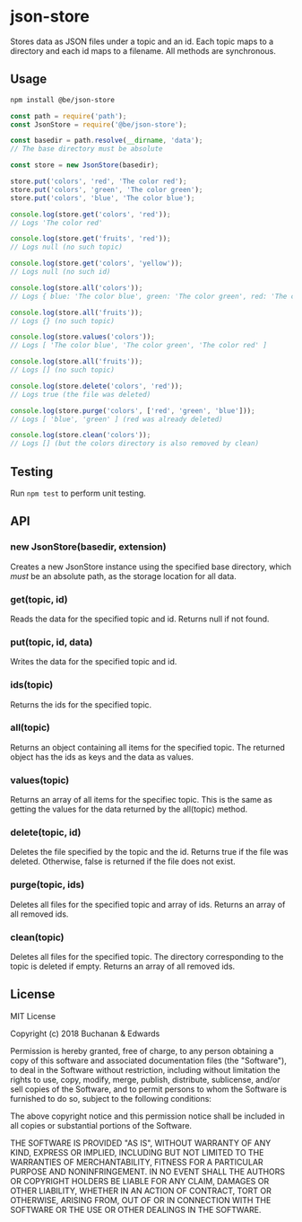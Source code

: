 # json-store

Stores data as JSON files under a topic and an id. Each topic maps to a directory and each id maps to a filename. All methods are synchronous.

## Usage

```bash
npm install @be/json-store
```

```javascript
const path = require('path');
const JsonStore = require('@be/json-store');

const basedir = path.resolve(__dirname, 'data');
// The base directory must be absolute

const store = new JsonStore(basedir);

store.put('colors', 'red', 'The color red');
store.put('colors', 'green', 'The color green');
store.put('colors', 'blue', 'The color blue');

console.log(store.get('colors', 'red'));
// Logs 'The color red'

console.log(store.get('fruits', 'red'));
// Logs null (no such topic)

console.log(store.get('colors', 'yellow'));
// Logs null (no such id)

console.log(store.all('colors'));
// Logs { blue: 'The color blue', green: 'The color green', red: 'The color red' }

console.log(store.all('fruits'));
// Logs {} (no such topic)

console.log(store.values('colors'));
// Logs [ 'The color blue', 'The color green', 'The color red' ]

console.log(store.all('fruits'));
// Logs [] (no such topic)

console.log(store.delete('colors', 'red'));
// Logs true (the file was deleted)

console.log(store.purge('colors', ['red', 'green', 'blue']));
// Logs [ 'blue', 'green' ] (red was already deleted)

console.log(store.clean('colors'));
// Logs [] (but the colors directory is also removed by clean)
```

## Testing

Run `npm test` to perform unit testing.

## API

### new JsonStore(basedir, extension)

Creates a new JsonStore instance using the specified base directory, which *must* be an absolute path, as the storage location for all data.

### get(topic, id)

Reads the data for the specified topic and id. Returns null if not found.

### put(topic, id, data)

Writes the data for the specified topic and id.

### ids(topic)

Returns the ids for the specified topic.

### all(topic)

Returns an object containing all items for the specified topic. The returned object has the ids as keys and the data as values.

### values(topic)

Returns an array of all items for the specifiec topic. This is the same as getting the values for the data returned by the all(topic) method.

### delete(topic, id)

Deletes the file specified by the topic and the id. Returns true if the file was deleted. Otherwise, false is returned if the file does not exist.

### purge(topic, ids)

Deletes all files for the specified topic and array of ids. Returns an array of all removed ids.

### clean(topic)

Deletes all files for the specified topic. The directory corresponding to the topic is deleted if empty. Returns an array of all removed ids.

## License

MIT License

Copyright (c) 2018 Buchanan & Edwards

Permission is hereby granted, free of charge, to any person obtaining a copy
of this software and associated documentation files (the "Software"), to deal
in the Software without restriction, including without limitation the rights
to use, copy, modify, merge, publish, distribute, sublicense, and/or sell
copies of the Software, and to permit persons to whom the Software is
furnished to do so, subject to the following conditions:

The above copyright notice and this permission notice shall be included in all
copies or substantial portions of the Software.

THE SOFTWARE IS PROVIDED "AS IS", WITHOUT WARRANTY OF ANY KIND, EXPRESS OR
IMPLIED, INCLUDING BUT NOT LIMITED TO THE WARRANTIES OF MERCHANTABILITY,
FITNESS FOR A PARTICULAR PURPOSE AND NONINFRINGEMENT. IN NO EVENT SHALL THE
AUTHORS OR COPYRIGHT HOLDERS BE LIABLE FOR ANY CLAIM, DAMAGES OR OTHER
LIABILITY, WHETHER IN AN ACTION OF CONTRACT, TORT OR OTHERWISE, ARISING FROM,
OUT OF OR IN CONNECTION WITH THE SOFTWARE OR THE USE OR OTHER DEALINGS IN THE
SOFTWARE.
